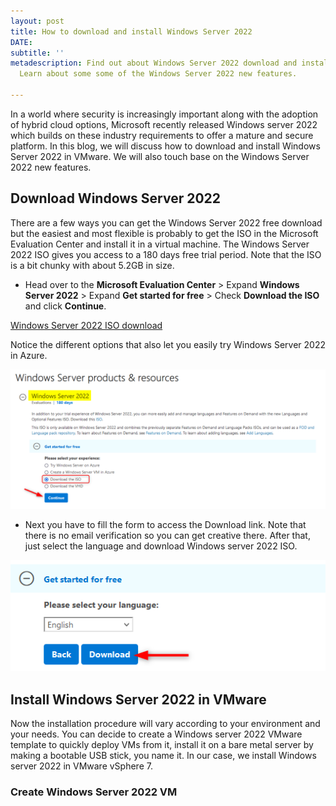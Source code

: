 ```yaml
---
layout: post
title: How to download and install Windows Server 2022
DATE: 
subtitle: ''
metadescription: Find out about Windows Server 2022 download and install in this blog.
  Learn about some some of the Windows Server 2022 new features.

---
```

In a world where security is increasingly important along with the adoption of hybrid cloud options, Microsoft recently released Windows server 2022 which builds on these industry requirements to offer a mature and secure platform. In this blog, we will discuss how to download and install Windows Server 2022 in VMware. We will also touch base on the Windows Server 2022 new features. 

## Download Windows Server 2022

There are a few ways you can get the Windows Server 2022 free download but the easiest and most flexible is probably to get the ISO in the Microsoft Evaluation Center and install it in a virtual machine. The Windows Server 2022 ISO gives you access to a 180 days free trial period. Note that the ISO is a bit chunky with about 5.2GB in size.

* Head over to the **Microsoft Evaluation Center** > Expand **Windows Server 2022** > Expand **Get started for free** > Check **Download the ISO** and click **Continue**.

[Windows Server 2022 ISO download](https://www.microsoft.com/en-us/evalcenter/evaluate-windows-server-2022)

Notice the different options that also let you easily try Windows Server 2022 in Azure.

![Windows Server 2022 dowload](/img/ws2022-1.png "Windows server 2022 evaluation center")

* Next you have to fill the form to access the Download link. Note that there is no email verification so you can get creative there. After that, just select the language and download Windows server 2022 ISO.

![Windows server 2022 iso download](/img/ws2022-2.png "Windows server language download")

## Install Windows Server 2022 in VMware

Now the installation procedure will vary according to your environment and your needs. You can decide to create a Windows server 2022 VMware template to quickly deploy VMs from it, install it on a bare metal server by making a bootable USB stick, you name it. In our case, we install Windows server 2022 in VMware vSphere 7.

### Create Windows Server 2022 VM